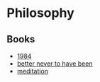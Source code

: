 # Philosophy

## Books

- [1984](./1984.md)
- [better never to have been](./better-never-to-have-been.md)
- [meditation](./meditation/meditation.md)
